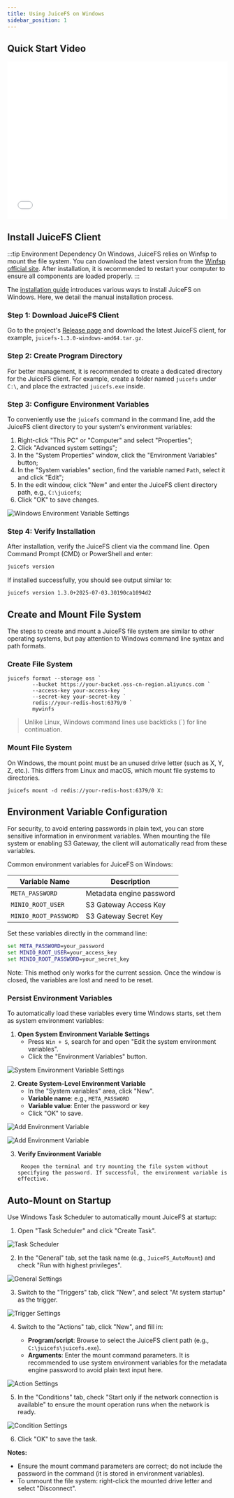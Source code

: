 ```yaml
---
title: Using JuiceFS on Windows
sidebar_position: 1
---
```


## Quick Start Video

<div className="video-container">
  <iframe
    src="//player.bilibili.com/player.html?isOutside=true&aid=114499784808051&bvid=BV1jtEczZEvq&cid=29939011077&p=1&autoplay=false"
    width="100%"
    height="360"
    scrolling="no"
    frameBorder="0"
    allowFullScreen
  ></iframe>
</div>

## Install JuiceFS Client

:::tip Environment Dependency
On Windows, JuiceFS relies on Winfsp to mount the file system. You can download the latest version from the [Winfsp official site](https://winfsp.dev/). After installation, it is recommended to restart your computer to ensure all components are loaded properly.
:::

The [installation guide](../getting-started/installation#windows) introduces various ways to install JuiceFS on Windows. Here, we detail the manual installation process.

### Step 1: Download JuiceFS Client

Go to the project's [Release page](https://github.com/juicedata/juicefs/releases) and download the latest JuiceFS client, for example, `juicefs-1.3.0-windows-amd64.tar.gz`.

### Step 2: Create Program Directory

For better management, it is recommended to create a dedicated directory for the JuiceFS client. For example, create a folder named `juicefs` under `C:\`, and place the extracted `juicefs.exe` inside.

### Step 3: Configure Environment Variables

To conveniently use the `juicefs` command in the command line, add the JuiceFS client directory to your system's environment variables:

1. Right-click "This PC" or "Computer" and select "Properties";
2. Click "Advanced system settings";
3. In the "System Properties" window, click the "Environment Variables" button;
4. In the "System variables" section, find the variable named `Path`, select it and click "Edit";
5. In the edit window, click "New" and enter the JuiceFS client directory path, e.g., `C:\juicefs`;
6. Click "OK" to save changes.

![Windows Environment Variable Settings](https://static1.juicefs.com/docs/windows-path-en.png)

### Step 4: Verify Installation

After installation, verify the JuiceFS client via the command line. Open Command Prompt (CMD) or PowerShell and enter:

```bash
juicefs version
```

If installed successfully, you should see output similar to:

```
juicefs version 1.3.0+2025-07-03.30190ca1094d2
```

## Create and Mount File System

The steps to create and mount a JuiceFS file system are similar to other operating systems, but pay attention to Windows command line syntax and path formats.

### Create File System

```shell
juicefs format --storage oss `
        --bucket https://your-bucket.oss-cn-region.aliyuncs.com `
        --access-key your-access-key `
        --secret-key your-secret-key `
        redis://your-redis-host:6379/0 `
        mywinfs
```

> Unlike Linux, Windows command lines use backticks (`) for line continuation.

### Mount File System

On Windows, the mount point must be an unused drive letter (such as X, Y, Z, etc.). This differs from Linux and macOS, which mount file systems to directories.

```shell
juicefs mount -d redis://your-redis-host:6379/0 X:
```

## Environment Variable Configuration

For security, to avoid entering passwords in plain text, you can store sensitive information in environment variables. When mounting the file system or enabling S3 Gateway, the client will automatically read from these variables.

Common environment variables for JuiceFS on Windows:

| Variable Name            | Description                |
|-------------------------|----------------------------|
| `META_PASSWORD`         | Metadata engine password   |
| `MINIO_ROOT_USER`       | S3 Gateway Access Key      |
| `MINIO_ROOT_PASSWORD`   | S3 Gateway Secret Key      |

Set these variables directly in the command line:

```cmd
set META_PASSWORD=your_password
set MINIO_ROOT_USER=your_access_key
set MINIO_ROOT_PASSWORD=your_secret_key
```

Note: This method only works for the current session. Once the window is closed, the variables are lost and need to be reset.

### Persist Environment Variables

To automatically load these variables every time Windows starts, set them as system environment variables:

1. **Open System Environment Variable Settings**
     - Press `Win + S`, search for and open "Edit the system environment variables".
     - Click the "Environment Variables" button.

![System Environment Variable Settings](https://static1.juicefs.com/docs/win_env_01.png)

2. **Create System-Level Environment Variable**
     - In the "System variables" area, click "New".
     - **Variable name**: e.g., `META_PASSWORD`
     - **Variable value**: Enter the password or key
     - Click "OK" to save.

![Add Environment Variable](https://static1.juicefs.com/docs/win_env_02.png)

![Add Environment Variable](https://static1.juicefs.com/docs/win_env_03.png)

3. **Verify Environment Variable**

        Reopen the terminal and try mounting the file system without specifying the password. If successful, the environment variable is effective.


## Auto-Mount on Startup

Use Windows Task Scheduler to automatically mount JuiceFS at startup:

1. Open "Task Scheduler" and click "Create Task".

![Task Scheduler](https://static1.juicefs.com/docs/task_00.png)

2. In the "General" tab, set the task name (e.g., `JuiceFS_AutoMount`) and check "Run with highest privileges".

![General Settings](https://static1.juicefs.com/docs/task_01.png)

3. Switch to the "Triggers" tab, click "New", and select "At system startup" as the trigger.

![Trigger Settings](https://static1.juicefs.com/docs/task_02.png)

4. Switch to the "Actions" tab, click "New", and fill in:

     - **Program/script**: Browse to select the JuiceFS client path (e.g., `C:\juicefs\juicefs.exe`).
     - **Arguments**: Enter the mount command parameters. It is recommended to use system environment variables for the metadata engine password to avoid plain text input here.

![Action Settings](https://static1.juicefs.com/docs/task_03.png)

5. In the "Conditions" tab, check "Start only if the network connection is available" to ensure the mount operation runs when the network is ready.

![Condition Settings](https://static1.juicefs.com/docs/task_04.png)

6. Click "OK" to save the task.

**Notes:**
- Ensure the mount command parameters are correct; do not include the password in the command (it is stored in environment variables).
- To unmount the file system: right-click the mounted drive letter and select "Disconnect".

